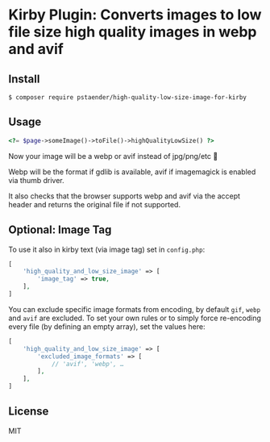 # Kirby Plugin: Converts images to low file size high quality images in webp and avif

## Install

    $ composer require pstaender/high-quality-low-size-image-for-kirby

## Usage

```php
<?= $page->someImage()->toFile()->highQualityLowSize() ?>
```

Now your image will be a webp or avif instead of jpg/png/etc 🚀

Webp will be the format if gdlib is available, avif if imagemagick is enabled via thumb driver.

It also checks that the browser supports webp and avif via the accept header and returns the original file if not supported.

## Optional: Image Tag

To use it also in kirby text (via image tag) set in `config.php`:

```php
[
    'high_quality_and_low_size_image' => [
        'image_tag' => true,
    ],
]
```

You can exclude specific image formats from encoding, by default `gif`, `webp` and `avif` are excluded. To set your own rules or to simply force re-encoding every file (by defining an empty array), set the values here:

```php
[
    'high_quality_and_low_size_image' => [
        'excluded_image_formats' => [
            // 'avif', 'webp', …
        ],
    ],
]
```

## License

MIT
